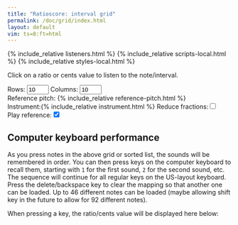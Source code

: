 ```yaml
---
title: "Ratioscore: interval grid"
permalink: /doc/grid/index.html
layout: default
vim: ts=8:ft=html
---
```


{% include_relative listeners.html %}
{% include_relative scripts-local.html %}
{% include_relative styles-local.html %}

<p>
	Click on a ratio or cents value to listen to the note/interval.
</p>

<nobr><label for="rows">Rows:&nbsp;</label><input id="rows" value="10" size="3"></nobr>
<nobr><label for="columns">Columns:&nbsp;</label><input id="columns" value="10" size="3"></nobr>
<nobr><label for="reference">Reference&nbsp;pitch:&nbsp;</label>{% include_relative reference-pitch.html %}</nobr>
<nobr><label for="reference">Instrument:</label>{% include_relative instrument.html %}</nobr>
<nobr><label for="reduce">Reduce&nbsp;fractions:</label><input id="reduce" type="checkbox"></nobr>
<nobr><label for="playref">Play&nbsp;reference:</label><input id="playref" checked type="checkbox"></nobr>

<div id="grid"></div>


<h2> Computer keyboard performance </h2>

As you press notes in the above grid or sorted list, the sounds
will be remembered in order.  You can then press keys on the computer
keyboard to recall them, starting with `1` for the first sound, `2`
for the second sound, etc.  The sequence will continue for all regular
keys on the US-layout keyboard.  Press the delete/backspace key to clear
the mapping so that another one can be loaded.  Up to 46 different notes
can be loaded (maybe allowing shift key in the future to allow for 92
different notes).

When pressing a key, the ratio/cents value will be displayed here below:

<div style="font-size: 3em; font-weight: bold;" id="notename"></div>

<div style="font-size: 0.5em;" id="notemappng"></div>

<textarea style="display:none; margin-top:100px; min-height:100px; min-width:300px; font-size: 0.75em !important; font: Courier; tab-size:12;" id="ratioscore"></textarea>


